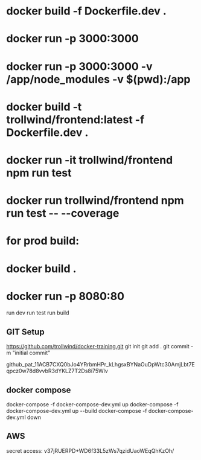 # docker build -f Dockerfile.dev .
# docker run -p 3000:3000 ###

# docker run -p 3000:3000 -v /app/node_modules -v $(pwd):/app ###

# docker build -t trollwind/frontend:latest -f Dockerfile.dev .
# docker run -it trollwind/frontend npm run test
# docker run trollwind/frontend npm run test -- --coverage

# for prod build:
# docker build .
# docker run -p 8080:80 ###

run dev
run test
run build

## GIT Setup
https://github.com/trollwind/docker-training.git
git init
git add .
git commit -m "initial commit"

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

## docker compose
docker-compose -f docker-compose-dev.yml up
docker-compose -f docker-compose-dev.yml up --build
docker-compose -f docker-compose-dev.yml down

## AWS
secret access: v37jRUERPD+WD6f33L5zWs7qzidUaoWEqQhKzOh/